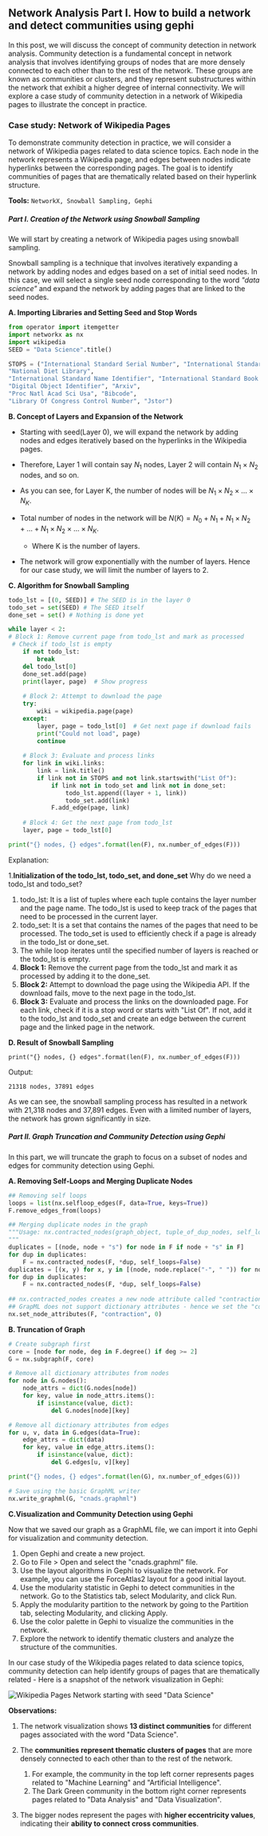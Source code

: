 ## Network Analysis Part I. How to build a network and detect communities using gephi

In this post, we will discuss the concept of community detection in network analysis. Community detection is a fundamental concept in network analysis that involves identifying groups of nodes that are more densely connected to each other than to the rest of the network. These groups are known as communities or clusters, and they represent substructures within the network that exhibit a higher degree of internal connectivity. We will explore a case study of community detection in a network of Wikipedia pages to illustrate the concept in practice.

### Case study: Network of Wikipedia Pages

To demonstrate community detection in practice, we will consider a network of Wikipedia pages related to data science topics. Each node in the network represents a Wikipedia page, and edges between nodes indicate hyperlinks between the corresponding pages. The goal is to identify communities of pages that are thematically related based on their hyperlink structure.

**Tools:** ```NetworkX, Snowball Sampling, Gephi```

##### Part I. Creation of the Network using Snowball Sampling

We will start by creating a network of Wikipedia pages using snowball sampling. 

Snowball sampling is a technique that involves iteratively expanding a network by adding nodes and edges based on a set of initial seed nodes. In this case, we will select a single seed node corresponding to the word *"data science"*  and expand the network by adding pages that are linked to the seed nodes.

**A. Importing Libraries and Setting Seed and Stop Words**
```python
from operator import itemgetter 
import networkx as nx
import wikipedia
SEED = "Data Science".title()

STOPS = ("International Standard Serial Number", "International Standard Book Number",
"National Diet Library",
"International Standard Name Identifier", "International Standard Book Number (Identifier)", "Pubmed Identifier", "Pubmed Central",
"Digital Object Identifier", "Arxiv",
"Proc Natl Acad Sci Usa", "Bibcode",
"Library Of Congress Control Number", "Jstor")
```

**B. Concept of Layers and Expansion of the Network**

- Starting with seed(Layer 0), we will expand the network by adding nodes and edges iteratively based on the hyperlinks in the Wikipedia pages.

- Therefore, Layer 1 will contain say $N_1$ nodes, Layer 2 will contain $N_1 \times N_2$ nodes, and so on.

- As you can see, for Layer K, the number of nodes will be $N_1 \times N_2 \times \ldots \times N_K$.

- Total number of nodes in the network will be $N(K) = N_0 + N_1 + N_1 \times N_2 + \ldots + N_1 \times N_2 \times \ldots \times N_K$. 
  - Where K is the number of layers.

- The network will grow exponentially with the number of layers. Hence for our case study, we will limit the number of layers to 2.

**C. Algorithm for Snowball Sampling**
```python
todo_lst = [(0, SEED)] # The SEED is in the layer 0 
todo_set = set(SEED) # The SEED itself
done_set = set() # Nothing is done yet

while layer < 2:
# Block 1: Remove current page from todo_lst and mark as processed
 # Check if todo_lst is empty
    if not todo_lst:
        break
    del todo_lst[0]
    done_set.add(page)
    print(layer, page)  # Show progress
    
    # Block 2: Attempt to download the page
    try:
        wiki = wikipedia.page(page)
    except:
        layer, page = todo_lst[0]  # Get next page if download fails
        print("Could not load", page)
        continue
    
    # Block 3: Evaluate and process links
    for link in wiki.links:
        link = link.title()
        if link not in STOPS and not link.startswith("List Of"):
            if link not in todo_set and link not in done_set:
                todo_lst.append((layer + 1, link))
                todo_set.add(link)
            F.add_edge(page, link)
    
    # Block 4: Get the next page from todo_lst
    layer, page = todo_lst[0]

print("{} nodes, {} edges".format(len(F), nx.number_of_edges(F)))
```
Explanation:

1.**Initialization of the todo_lst, todo_set, and done_set**
Why do we need a todo_lst and todo_set?
   1. todo_lst: It is a list of tuples where each tuple contains the layer number and the page name. The todo_lst is used to keep track of the pages that need to be processed in the current layer.
   2. todo_set: It is a set that contains the names of the pages that need to be processed. The todo_set is used to efficiently check if a page is already in the todo_lst or done_set.
2. The while loop iterates until the specified number of layers is reached or the todo_lst is empty.
3. **Block 1:** Remove the current page from the todo_lst and mark it as processed by adding it to the done_set.
4. **Block 2:** Attempt to download the page using the Wikipedia API. If the download fails, move to the next page in the todo_lst.
5. **Block 3:** Evaluate and process the links on the downloaded page. For each link, check if it is a stop word or starts with "List Of". If not, add it to the todo_lst and todo_set and create an edge between the current page and the linked page in the network.

**D. Result of Snowball Sampling**
```
print("{} nodes, {} edges".format(len(F), nx.number_of_edges(F)))
```
Output:
```
21318 nodes, 37891 edges
```
As we can see, the snowball sampling process has resulted in a network with 21,318 nodes and 37,891 edges. Even with a limited number of layers, the network has grown significantly in size.


##### Part II. Graph Truncation and Community Detection using Gephi

In this part, we will truncate the graph to focus on a subset of nodes and edges for community detection using Gephi.

**A. Removing Self-Loops and Merging Duplicate Nodes**
```python
## Removing self loops
loops = list(nx.selfloop_edges(F, data=True, keys=True))
F.remove_edges_from(loops) 

## Merging duplicate nodes in the graph 
"""Usage: nx.contracted_nodes(graph_object, tuple_of_dup_nodes, self_loops=False)
"""
duplicates = [(node, node + "s") for node in F if node + "s" in F] 
for dup in duplicates:
    F = nx.contracted_nodes(F, *dup, self_loops=False) 
duplicates = [(x, y) for x, y in [(node, node.replace("-", " ")) for node in F] if x != y and y in F] 
for dup in duplicates:
    F = nx.contracted_nodes(F, *dup, self_loops=False) 
    
## nx.contracted_nodes creates a new node attribute called "contraction" whose value is a dictionary
## GrapML does not support dictionary attributes - hence we set the "contraction" to 0
nx.set_node_attributes(F, "contraction", 0)
```

**B. Truncation of Graph**
```python
# Create subgraph first
core = [node for node, deg in F.degree() if deg >= 2]
G = nx.subgraph(F, core)

# Remove all dictionary attributes from nodes
for node in G.nodes():
    node_attrs = dict(G.nodes[node])
    for key, value in node_attrs.items():
        if isinstance(value, dict):
            del G.nodes[node][key]

# Remove all dictionary attributes from edges
for u, v, data in G.edges(data=True):
    edge_attrs = dict(data)
    for key, value in edge_attrs.items():
        if isinstance(value, dict):
            del G.edges[u, v][key]

print("{} nodes, {} edges".format(len(G), nx.number_of_edges(G)))

# Save using the basic GraphML writer
nx.write_graphml(G, "cnads.graphml")
```

**C.Visualization and Community Detection using Gephi**

Now that we saved our graph as a GraphML file, we can import it into Gephi for visualization and community detection.

1. Open Gephi and create a new project.
2. Go to File > Open and select the "cnads.graphml" file.
3. Use the layout algorithms in Gephi to visualize the network. For example, you can use the ForceAtlas2 layout for a good initial layout. 
4. Use the modularity statistic in Gephi to detect communities in the network. Go to the Statistics tab, select Modularity, and click Run.
5. Apply the modularity partition to the network by going to the Partition tab, selecting Modularity, and clicking Apply.
6. Use the color palette in Gephi to visualize the communities in the network.
7. Explore the network to identify thematic clusters and analyze the structure of the communities.

In our case study of the Wikipedia pages related to data science topics, community detection can help identify groups of pages that are thematically related - Here is a snapshot of the network visualization in Gephi:

![Wikipedia Pages Network starting with seed "Data Science"][image-id]

[image-id]: ../files/NetworkAnalysis/cna_ds_wiki_with_eccentricity_nodes.png

**Observations:**

1. The network visualization shows **13 distinct communities** for different pages associated with the word "Data Science".

2. The **communities represent thematic clusters of pages** that are more densely connected to each other than to the rest of the network.
   1. For example, the community in the top left corner represents pages related to "Machine Learning" and "Artificial Intelligence".
   2. The Dark Green community in the bottom right corner represents pages related to "Data Analysis" and "Data Visualization".

3. The bigger nodes represent the pages with **higher eccentricity values**, indicating their **ability to connect cross communities**.